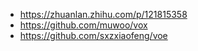 - https://zhuanlan.zhihu.com/p/121815358
- https://github.com/muwoo/vox
- https://github.com/sxzxiaofeng/voe